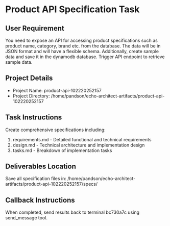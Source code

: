 # Product API Specification Task

## User Requirement
You need to expose an API for accessing product specifications such as product name, category, brand etc. from the database. The data will be in JSON format and will have a flexible schema. Additionally, create sample data and save it in the dynamodb database. Trigger API endpoint to retrieve sample data.

## Project Details
- Project Name: product-api-102220252157
- Project Directory: /home/pandson/echo-architect-artifacts/product-api-102220252157

## Task Instructions
Create comprehensive specifications including:
1. requirements.md - Detailed functional and technical requirements
2. design.md - Technical architecture and implementation design
3. tasks.md - Breakdown of implementation tasks

## Deliverables Location
Save all specification files in: /home/pandson/echo-architect-artifacts/product-api-102220252157/specs/

## Callback Instructions
When completed, send results back to terminal bc730a7c using send_message tool.
